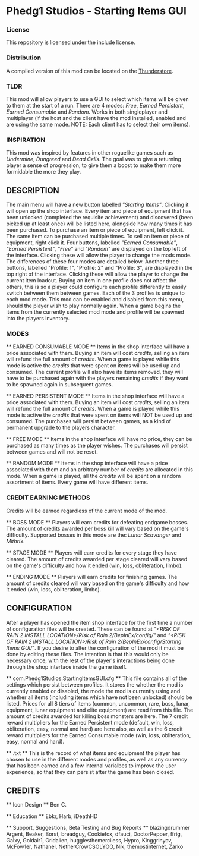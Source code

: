 # Phedg1 Studios - Starting Items GUI

### License ###
This repository is licensed under the include license.

### Distribution ###
A compiled version of this mod can  be located on the [Thunderstore](https://thunderstore.io/package/Phedg1Studios/StartingItemsGUI/).

### TLDR ###
This mod will allow players to use a GUI to select which items will be given to them at the start of a run. There are 4 modes: *Free*, *Earned Persistent*, *Earned Consumable* and *Random*. Works in both singleplayer and multiplayer (if the host and the client have the mod installed, enabled and are using the same mode. NOTE: Each client has to select their own items).

### INSPIRATION ###
This mod was inspired by features in other roguelike games such as *Undermine*, *Dungreed* and *Dead Cells*. The goal was to give a returning player a sense of progression, to give them a boost to make them more formidable the more they play.

## DESCRIPTION ##
The main menu will have a new button labelled *"Starting Items"*. Clicking it will open up the shop interface. Every item and piece of equipment that has been unlocked (completed the requisite achievement) and discovered (been picked up at least once) will be listed here, alongside how many times it has been purchased. To purchase an item or piece of equipment, left click it. The same item can be purchased multiple times. To sell an item or piece of equipment, right click it. Four buttons, labelled *"Earned Consumable"*, *"Earned Persistent"*, *"Free"* and *"Random"* are displayed on the top left of the interface. Clicking these will allow the player to change the mods mode. The differences of these four modes are detailed below. Another three buttons, labelled "Profile: 1", "Profile: 2" and "Profile: 3", are displayed in the top right of the interface. Clicking these will allow the player to change the current item loadout. Buying an item in one profile does not affect the others, this is so a player could configure each profile differently to easily switch between them between games. Each of the 3 profiles is unique to each mod mode. This mod can be enabled and disabled from this menu, should the player wish to play normally again. When a game begins the items from the currently selected mod mode and profile will be spawned into the players inventory.

### MODES ###

** EARNED CONSUMABLE MODE **
Items in the shop interface will have a price associated with them. Buying an item will cost *credits*, selling an item will refund the full amount of *credits*. When a game is played while this mode is active the *credits* that were spent on items will be used up and consumed. The current profile will also have its items removed, they will have to be purchased again with the players remaining *credits* if they want to be spawned again in subsequent games.

** EARNED PERSISTENT MODE **
Items in the shop interface will have a price associated with them. Buying an item will cost *credits*, selling an item will refund the full amount of *credits*. When a game is played while this mode is active the *credits* that were spent on items will NOT be used up and consumed. The purchases will persist between games, as a kind of permanent upgrade to the players character.

** FREE MODE **
Items in the shop interface will have no price, they can be purchased as many times as the player wishes. The purchases will persist between games and will not be reset.

** RANDOM MODE **
Items in the shop interface will have a price associated with them and an arbitrary number of *credits* are allocated in this mode. When a game is played, all the *credits* will be spent on a random assortment of items. Every game will have different items.

### CREDIT EARNING METHODS ###
Credits will be earned regardless of the current mode of the mod. 

** BOSS MODE **
Players will earn credits for defeating endgame bosses. The amount of credits awarded per boss kill will vary based on the game's difficulty. Supported bosses in this mode are the: *Lunar Scavanger* and *Mithrix*.

** STAGE MODE **
Players will earn credits for every stage they have cleared. The amount of credits awarded per stage cleared will vary based on the game's difficulty and how it ended (win, loss, obliteration, limbo).

** ENDING MODE **
Players will earn credits for finishing games. The amount of credits cleared will vary based on the game's difficulty and how it ended (win, loss, obliteration, limbo).

## CONFIGURATION ##
After a player has opened the item shop interface for the first time a number of configuration files will be created. These can be found at *"<RISK OF RAIN 2 INSTALL LOCATION>/Risk of Rain 2/BepInEx/config/"* and *"<RISK OF RAIN 2 INSTALL LOCATION>/Risk of Rain 2/BepInEx/config/Starting Items GUI/"*. If you desire to alter the configuration of the mod it must be done by editing these files. The intention is that this would only be necessary once, with the rest of the player's interactions being done through the shop interface inside the game itself.

** com.Phedg1Studios.StartingItemsGUI.cfg **
This file contains all of the settings which persist between profiles. It stores the whether the mod is currently enabled or disabled, the mode the mod is currently using and whether all items (including items which have not been unlocked) should be listed. Prices for all 8 tiers of items (common, uncommon, rare, boss, lunar, equipment, lunar equipment and elite equipment) are read from this file. The amount of credits awarded for killing boss monsters are here. The 7 credit reward multipliers for the Earned Persistent mode (default, win, loss, obliteration, easy, normal and hard) are here also, as well as the 6 credit reward multipliers for the Earned Consumable mode (win, loss, obliteration, easy, normal and hard).

** <PROFILE ID>.txt **
This is the record of what items and equipment the player has chosen to use in the different modes and profiles, as well as any currency that has been earned and a few internal varialbes to improve the user experience, so that they can persist after the game has been closed. 

## CREDITS ##
** Icon Design **
Ben C.

** Education **
Ebkr, Harb, iDeathHD

** Support, Suggestions, Beta Testing and Bug Reports **
blazingdrummer
Argent, Beaker, Borst, breadguy, Cookiefox, dfauci, DoctorPepper, ffrig, Galxy, Goldair1, Gridalien, hugglesthemerciless, Hypro, Kinggrinyov, McFow1er, Nathanel, NetherCrowCSOLYOO, Nik, themostinternet, Zarko

